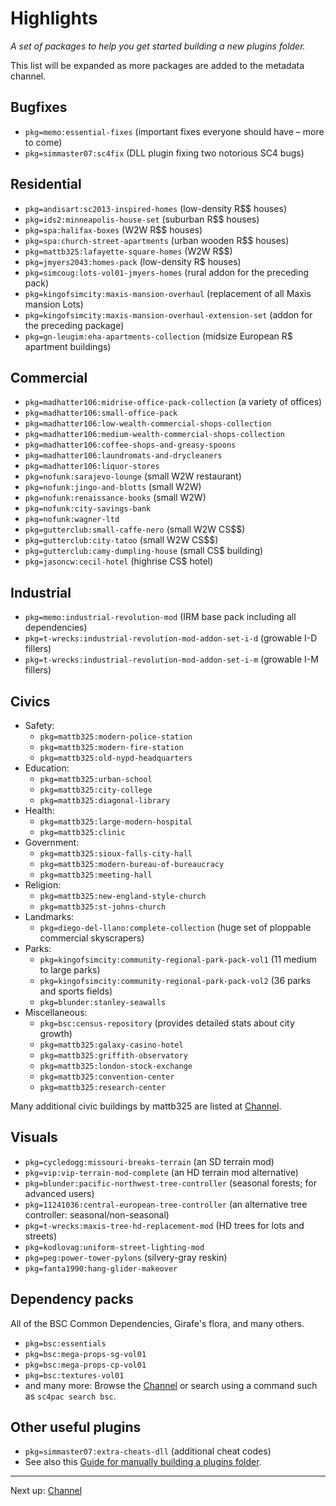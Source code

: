 # Highlights

*A set of packages to help you get started building a new plugins folder.*

This list will be expanded as more packages are added to the metadata channel.

## Bugfixes

* `pkg=memo:essential-fixes` (important fixes everyone should have – more to come)
* `pkg=simmaster07:sc4fix` (DLL plugin fixing two notorious SC4 bugs)

## Residential

* `pkg=andisart:sc2013-inspired-homes` (low-density R$$ houses)
* `pkg=ids2:minneapolis-house-set` (suburban R$$ houses)
* `pkg=spa:halifax-boxes` (W2W R$$ houses)
* `pkg=spa:church-street-apartments` (urban wooden R$$ houses)
* `pkg=mattb325:lafayette-square-homes` (W2W R$$)
* `pkg=jmyers2043:homes-pack` (low-density R$ houses)
* `pkg=simcoug:lots-vol01-jmyers-homes` (rural addon for the preceding pack)
* `pkg=kingofsimcity:maxis-mansion-overhaul` (replacement of all Maxis mansion Lots)
* `pkg=kingofsimcity:maxis-mansion-overhaul-extension-set` (addon for the preceding package)
* `pkg=gn-leugim:eha-apartments-collection` (midsize European R$ apartment buildings)

## Commercial

* `pkg=madhatter106:midrise-office-pack-collection` (a variety of offices)
* `pkg=madhatter106:small-office-pack`
* `pkg=madhatter106:low-wealth-commercial-shops-collection`
* `pkg=madhatter106:medium-wealth-commercial-shops-collection`
* `pkg=madhatter106:coffee-shops-and-greasy-spoons`
* `pkg=madhatter106:laundromats-and-drycleaners`
* `pkg=madhatter106:liquor-stores`
* `pkg=nofunk:sarajevo-lounge` (small W2W restaurant)
* `pkg=nofunk:jingo-and-blotts` (small W2W)
* `pkg=nofunk:renaissance-books` (small W2W)
* `pkg=nofunk:city-savings-bank`
* `pkg=nofunk:wagner-ltd`
* `pkg=gutterclub:small-caffe-nero` (small W2W CS$$)
* `pkg=gutterclub:city-tatoo` (small W2W CS$$)
* `pkg=gutterclub:camy-dumpling-house` (small CS$ building)
* `pkg=jasoncw:cecil-hotel` (highrise CS$ hotel)

## Industrial

* `pkg=memo:industrial-revolution-mod` (IRM base pack including all dependencies)
* `pkg=t-wrecks:industrial-revolution-mod-addon-set-i-d` (growable I-D fillers)
* `pkg=t-wrecks:industrial-revolution-mod-addon-set-i-m` (growable I-M fillers)

## Civics

- Safety:
  * `pkg=mattb325:modern-police-station`
  * `pkg=mattb325:modern-fire-station`
  * `pkg=mattb325:old-nypd-headquarters`
- Education:
  * `pkg=mattb325:urban-school`
  * `pkg=mattb325:city-college`
  * `pkg=mattb325:diagonal-library`
- Health:
  * `pkg=mattb325:large-modern-hospital`
  * `pkg=mattb325:clinic`
- Government:
  * `pkg=mattb325:sioux-falls-city-hall`
  * `pkg=mattb325:modern-bureau-of-bureaucracy`
  * `pkg=mattb325:meeting-hall`
- Religion:
  * `pkg=mattb325:new-england-style-church`
  * `pkg=mattb325:st-johns-church`
- Landmarks:
  * `pkg=diego-del-llano:complete-collection` (huge set of ploppable commercial skyscrapers)
- Parks:
  * `pkg=kingofsimcity:community-regional-park-pack-vol1` (11 medium to large parks)
  * `pkg=kingofsimcity:community-regional-park-pack-vol2` (36 parks and sports fields)
  * `pkg=blunder:stanley-seawalls`
- Miscellaneous:
  * `pkg=bsc:census-repository` (provides detailed stats about city growth)
  * `pkg=mattb325:galaxy-casino-hotel`
  * `pkg=mattb325:griffith-observatory`
  * `pkg=mattb325:london-stock-exchange`
  * `pkg=mattb325:convention-center`
  * `pkg=mattb325:research-center`

Many additional civic buildings by mattb325 are listed at [Channel](channel/ ':target=_self').

## Visuals

* `pkg=cycledogg:missouri-breaks-terrain` (an SD terrain mod)
* `pkg=vip:vip-terrain-mod-complete` (an HD terrain mod alternative)
* `pkg=blunder:pacific-northwest-tree-controller` (seasonal forests; for advanced users)
* `pkg=11241036:central-european-tree-controller` (an alternative tree controller: seasonal/non-seasonal)
* `pkg=t-wrecks:maxis-tree-hd-replacement-mod` (HD trees for lots and streets)
* `pkg=kodlovag:uniform-street-lighting-mod`
* `pkg=peg:power-tower-pylons` (silvery-gray reskin)
* `pkg=fanta1990:hang-glider-makeover`

## Dependency packs

All of the BSC Common Dependencies, Girafe's flora, and many others.

* `pkg=bsc:essentials`
* `pkg=bsc:mega-props-sg-vol01`
* `pkg=bsc:mega-props-cp-vol01`
* `pkg=bsc:textures-vol01`
* and many more: Browse the [Channel](channel/ ':target=_self') or search using a command such as `sc4pac search bsc`.

## Other useful plugins

- `pkg=simmaster07:extra-cheats-dll` (additional cheat codes)
- See also this
  [Guide for manually building a plugins folder](https://community.simtropolis.com/forums/topic/75599-indiana-joe-and-the-quest-for-the-ultimate-plugins-folder/).


---
Next up: [Channel](channel/ ':target=_self')
